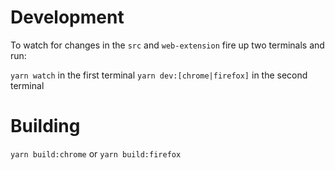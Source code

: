 # Development

To watch for changes in the `src` and `web-extension` fire up two terminals and run:

`yarn watch` in the first terminal
`yarn dev:[chrome|firefox]` in the second terminal

# Building

`yarn build:chrome` or `yarn build:firefox`
